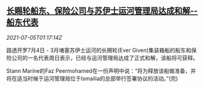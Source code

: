 <!--1625448662000-->
[长赐轮船东、保险公司与苏伊士运河管理局达成和解--船东代表](https://cn.reuters.com/article/evergiven-insurance-suez-deal-0704-sun-idCNKCS2EB02I)
------

<div><i>2021-07-05T01:17:14Z</i></div><p>路透开罗7月4日 - 3月堵塞苏伊士运河的长赐轮(Ever Given)集装箱船的船东和保险公司的一名代表周日表示，已经与运河管理局达成了正式和解，该船将可获释。</p><p>Stann Marine的Faz Peermohamed在一份声明中说：“将为释放该船做准备，并将在适当时候于运河管理局位于Ismailia的总部举行签署协议的活动。”(完)</p>
